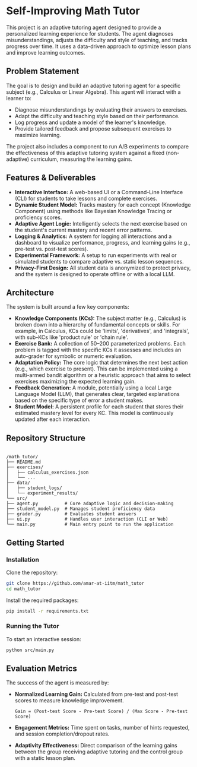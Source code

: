 
# Self-Improving Math Tutor

This project is an adaptive tutoring agent designed to provide a personalized learning experience for students. The agent diagnoses misunderstandings, adjusts the difficulty and style of teaching, and tracks progress over time. It uses a data-driven approach to optimize lesson plans and improve learning outcomes.

## Problem Statement
The goal is to design and build an adaptive tutoring agent for a specific subject (e.g., Calculus or Linear Algebra). This agent will interact with a learner to:

- Diagnose misunderstandings by evaluating their answers to exercises.
- Adapt the difficulty and teaching style based on their performance.
- Log progress and update a model of the learner's knowledge.
- Provide tailored feedback and propose subsequent exercises to maximize learning.

The project also includes a component to run A/B experiments to compare the effectiveness of this adaptive tutoring system against a fixed (non-adaptive) curriculum, measuring the learning gains.

## Features & Deliverables
- **Interactive Interface:** A web-based UI or a Command-Line Interface (CLI) for students to take lessons and complete exercises.
- **Dynamic Student Model:** Tracks mastery for each concept (Knowledge Component) using methods like Bayesian Knowledge Tracing or proficiency scores.
- **Adaptive Agent Logic:** Intelligently selects the next exercise based on the student's current mastery and recent error patterns.
- **Logging & Analytics:** A system for logging all interactions and a dashboard to visualize performance, progress, and learning gains (e.g., pre-test vs. post-test scores).
- **Experimental Framework:** A setup to run experiments with real or simulated students to compare adaptive vs. static lesson sequences.
- **Privacy-First Design:** All student data is anonymized to protect privacy, and the system is designed to operate offline or with a local LLM.

## Architecture
The system is built around a few key components:

- **Knowledge Components (KCs):** The subject matter (e.g., Calculus) is broken down into a hierarchy of fundamental concepts or skills. For example, in Calculus, KCs could be 'limits', 'derivatives', and 'integrals', with sub-KCs like 'product rule' or 'chain rule'.
- **Exercise Bank:** A collection of 50–200 parameterized problems. Each problem is tagged with the specific KCs it assesses and includes an auto-grader for symbolic or numeric evaluation.
- **Adaptation Policy:** The core logic that determines the next best action (e.g., which exercise to present). This can be implemented using a multi-armed bandit algorithm or a heuristic approach that aims to select exercises maximizing the expected learning gain.
- **Feedback Generation:** A module, potentially using a local Large Language Model (LLM), that generates clear, targeted explanations based on the specific type of error a student makes.
- **Student Model:** A persistent profile for each student that stores their estimated mastery level for every KC. This model is continuously updated after each interaction.

## Repository Structure

```

/math_tutor/
├── README.md
├── exercises/
│   ├── calculus_exercises.json
│   └── ...
├── data/
│   ├── student_logs/
│   └── experiment_results/
└── src/
├── agent.py          # Core adaptive logic and decision-making
├── student_model.py  # Manages student proficiency data
├── grader.py         # Evaluates student answers
├── ui.py             # Handles user interaction (CLI or Web)
└── main.py           # Main entry point to run the application

````

## Getting Started


### Installation
Clone the repository:
```bash
git clone https://github.com/amar-at-iitm/math_tutor
cd math_tutor
````

Install the required packages:

```bash
pip install -r requirements.txt
```

### Running the Tutor

To start an interactive session:

```bash
python src/main.py
```

## Evaluation Metrics

The success of the agent is measured by:

* **Normalized Learning Gain:**
  Calculated from pre-test and post-test scores to measure knowledge improvement.

  ```
  Gain = (Post-test Score - Pre-test Score) / (Max Score - Pre-test Score)
  ```

* **Engagement Metrics:** Time spent on tasks, number of hints requested, and session completion/dropout rates.

* **Adaptivity Effectiveness:** Direct comparison of the learning gains between the group receiving adaptive tutoring and the control group with a static lesson plan.


